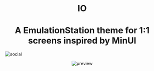 <h1 align="center">IO</h1>

<h1 align="center">A EmulationStation theme for 1:1 screens inspired by MinUI</h1>

![social](https://github.com/user-attachments/assets/c34ac2d1-cee8-43f4-9872-01fba125847d)

</hr>

<div align="center">

![preview](https://github.com/user-attachments/assets/76a90c0a-3b4d-42e9-a864-8e6876b3ce6f)


</div>
